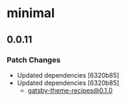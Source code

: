 # minimal

## 0.0.11
### Patch Changes

- Updated dependencies [6320b85]
- Updated dependencies [6320b85]
  - gatsby-theme-recipes@0.1.0
